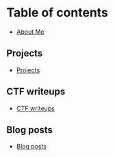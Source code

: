 # Table of contents

* [About Me](README.md)

## Projects
* [Projects](projects/projects.md)
## CTF writeups
* [CTF writeups](ctf-writeups/ctf-writeups.md)
## Blog posts
* [Blog posts](blog-posts/blog-posts.md)

